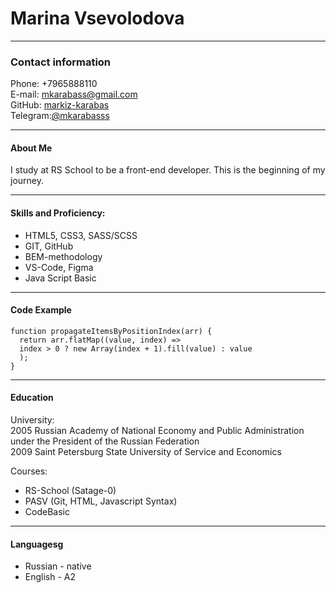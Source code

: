 # Marina Vsevolodova  
*** 
### Contact information  

Phone: +7965888110  
E-mail: [mkarabass@gmail.com](mkarabass@gmail.com)  
GitHub: [markiz-karabas](https://github.com/markiz-karabas)  
Telegram:[@mkarabasss](t.me/mkarabasss) 

***  
#### About Me  
I study at RS School to be a front-end developer. This is the beginning of my journey.  

***  
#### Skills and Proficiency:  
* HTML5, CSS3, SASS/SCSS  
* GIT, GitHub  
* BEM-methodology  
* VS-Code, Figma  
* Java Script Basic  

***  
#### Code Example  
    function propagateItemsByPositionIndex(arr) {  
      return arr.flatMap((value, index) =>  
      index > 0 ? new Array(index + 1).fill(value) : value  
      );  
    }
***  
#### Education  
University:  
2005 Russian Academy of National Economy and Public Administration under the President of the Russian Federation  
2009 Saint Petersburg State University of Service and Economics

Courses:  
* RS-School (Satage-0)  
* PASV (Git, HTML, Javascript Syntax)  
* CodeBasic  
  
***  
#### Languagesg  
* Russian - native  
* English - A2